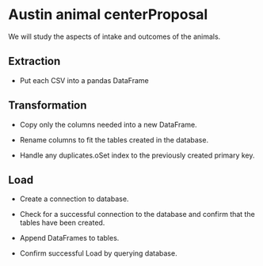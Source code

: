 

# Austin animal centerProposal

We will study the aspects of intake and outcomes of the animals.

## Extraction
 
* Put each CSV into a pandas DataFrame

## Transformation

* Copy only the columns needed into a new DataFrame.

* Rename columns to fit the tables created in the database.

* Handle any duplicates.oSet index to the previously created primary key.

## Load

* Create a connection to database.

* Check for a successful connection to the database and confirm that the tables have been created.

* Append DataFrames to tables. 

* Confirm successful Load by querying database.
